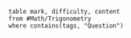 ```dataview
table mark, difficulty, content
from #Math/Trigonometry 
where contains(tags, "Question")
```
